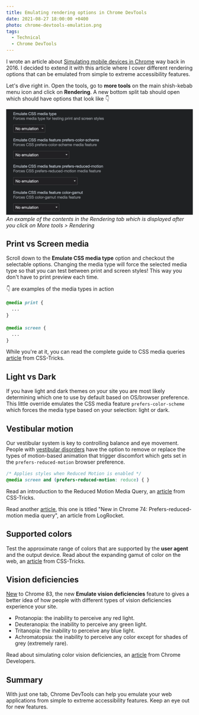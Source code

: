 ```yaml
---
title: Emulating rendering options in Chrome DevTools
date: 2021-08-27 18:00:00 +0400
photo: chrome-devtools-emulation.png
tags:
  - Technical
  - Chrome DevTools
---
```


I wrote an article about [Simulating mobile devices in Chrome](/blog/simulating-mobile-devices-in-chrome/)
way back in 2016. I decided to extend it with this article where I cover different rendering options
that can be emulated from simple to extreme accessibility features.

Let's dive right in. Open the tools, go to **more tools** on the main shish-kebab menu
icon and click on **Rendering**. A new bottom split tab should open which should have options that look
like :point_down:

![Rendering tab](./chrome-devtools-emulation.png)
_An example of the contents in the Rendering tab which is displayed after you click on More tools > Rendering_

## Print vs Screen media

Scroll down to the **Emulate CSS media type** option and checkout the selectable options.
Changing the media type will force the selected media type so that you can test
between print and screen styles! This way you don't have to print preview each time.

:point_down: are examples of the media types in action

```css
@media print {
  ...
}

@media screen {
  ...
}
```

While you're at it, you can read the complete guide to CSS media queries
[article](https://css-tricks.com/a-complete-guide-to-css-media-queries/) from CSS-Tricks.

## Light vs Dark

If you have light and dark themes on your site you are most likely determining which one
to use by default based on OS/browser preference. This little override emulates the CSS media
feature `prefers-color-scheme` which forces the media type based on your selection: light or dark.

## Vestibular motion

Our vestibular system is key to controlling balance and eye movement.
People with
[vestibular disorders](http://a11yproject.com/posts/understanding-vestibular-disorders/)
have the option to remove or replace the types of motion-based animation that trigger
discomfort which gets set in the `prefers-reduced-motion` browser preference.

```css
/* Applies styles when Reduced Motion is enabled */
@media screen and (prefers-reduced-motion: reduce) { }
```

Read an introduction to the Reduced Motion Media Query, an
[article](https://css-tricks.com/introduction-reduced-motion-media-query/) from CSS-Tricks.

Read another [article](https://blog.logrocket.com/new-in-chrome-74-prefers-reduced-motion-media-query-50cd89d3e769/),
this one is titled "New in Chrome 74: Prefers-reduced-motion media query", an article from LogRocket.

## Supported colors

Test the approximate range of colors that are supported by the **user agent** and the
output device. Read about the expanding gamut of color on the web, an
[article](https://css-tricks.com/the-expanding-gamut-of-color-on-the-web/) from CSS-Tricks.

## Vision deficiencies

[New](https://developer.chrome.com/blog/new-in-devtools-83/#vision-deficiencies) to
Chrome 83, the new **Emulate vision deficiencies** feature to gives a better idea of how
people with different types of vision deficiencies experience your site.

* Protanopia: the inability to perceive any red light.
* Deuteranopia: the inability to perceive any green light.
* Tritanopia: the inability to perceive any blue light.
* Achromatopsia: the inability to perceive any color except for shades of grey (extremely rare).

Read about simulating color vision deficiencies, an
[article](https://developer.chrome.com/blog/cvd/) from Chrome Developers.

## Summary

With just one tab, Chrome DevTools can help you emulate your web applications
from simple to extreme accessibility features. Keep an eye out for new features.
